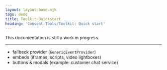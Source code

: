 ```yaml
---
layout: layout-base.njk
tags: demo
title: Toolkit Quickstart
heading: 'Consent-Tools/Toolkit: Quick start'
---
```


This documentation is still a work in progress.


---



 - fallback provider (`GenericEventProvider`)
 - embeds (iframes, scripts, video lightboxes)
 - buttons & modals (example: customer chat service)
